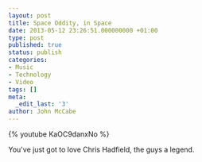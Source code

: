 ```yaml
---
layout: post
title: Space Oddity, in Space
date: 2013-05-12 23:26:51.000000000 +01:00
type: post
published: true
status: publish
categories:
- Music
- Technology
- Video
tags: []
meta:
  _edit_last: '3'
author: John McCabe
---
```

{% youtube KaOC9danxNo %}

<p>You've just got to love Chris Hadfield, the guys a legend.</p>
